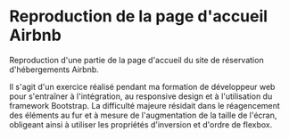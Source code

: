 # Reproduction de la page d'accueil Airbnb

Reproduction d'une partie de la page d'accueil du site de réservation d'hébergements Airbnb.

Il s'agit d'un exercice réalisé pendant ma formation de développeur web pour s'entraîner à l'intégration, au responsive design et à l'utilisation du framework Bootstrap. La difficulté majeure résidait dans le réagencement des éléments au fur et à mesure de l'augmentation de la taille de l'écran, obligeant ainsi à utiliser les propriétés d'inversion et d'ordre de flexbox.
